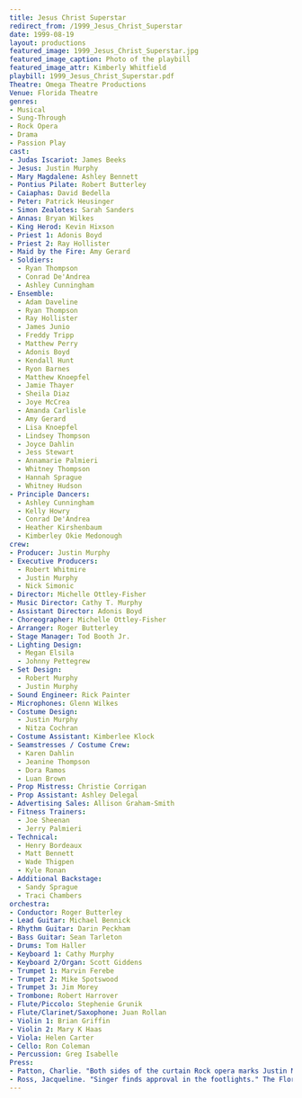 ```yaml
---
title: Jesus Christ Superstar
redirect_from: /1999_Jesus_Christ_Superstar
date: 1999-08-19
layout: productions
featured_image: 1999_Jesus_Christ_Superstar.jpg
featured_image_caption: Photo of the playbill
featured_image_attr: Kimberly Whitfield
playbill: 1999_Jesus_Christ_Superstar.pdf
Theatre: Omega Theatre Productions
Venue: Florida Theatre
genres:
- Musical
- Sung-Through
- Rock Opera
- Drama
- Passion Play
cast:
- Judas Iscariot: James Beeks
- Jesus: Justin Murphy
- Mary Magdalene: Ashley Bennett
- Pontius Pilate: Robert Butterley
- Caiaphas: David Bedella
- Peter: Patrick Heusinger
- Simon Zealotes: Sarah Sanders
- Annas: Bryan Wilkes
- King Herod: Kevin Hixson
- Priest 1: Adonis Boyd
- Priest 2: Ray Hollister
- Maid by the Fire: Amy Gerard
- Soldiers:
  - Ryan Thompson
  - Conrad De'Andrea
  - Ashley Cunningham
- Ensemble:
  - Adam Daveline
  - Ryan Thompson
  - Ray Hollister
  - James Junio
  - Freddy Tripp
  - Matthew Perry
  - Adonis Boyd
  - Kendall Hunt
  - Ryon Barnes
  - Matthew Knoepfel
  - Jamie Thayer
  - Sheila Diaz
  - Joye McCrea
  - Amanda Carlisle
  - Amy Gerard
  - Lisa Knoepfel
  - Lindsey Thompson
  - Joyce Dahlin
  - Jess Stewart
  - Annamarie Palmieri
  - Whitney Thompson
  - Hannah Sprague
  - Whitney Hudson
- Principle Dancers:
  - Ashley Cunningham
  - Kelly Howry
  - Conrad De'Andrea
  - Heather Kirshenbaum
  - Kimberley Okie Medonough
crew:
- Producer: Justin Murphy
- Executive Producers:
  - Robert Whitmire
  - Justin Murphy
  - Nick Simonic
- Director: Michelle Ottley-Fisher
- Music Director: Cathy T. Murphy
- Assistant Director: Adonis Boyd
- Choreographer: Michelle Ottley-Fisher
- Arranger: Roger Butterley
- Stage Manager: Tod Booth Jr.
- Lighting Design:
  - Megan Elsila
  - Johnny Pettegrew
- Set Design:
  - Robert Murphy
  - Justin Murphy
- Sound Engineer: Rick Painter
- Microphones: Glenn Wilkes
- Costume Design:
  - Justin Murphy
  - Nitza Cochran
- Costume Assistant: Kimberlee Klock
- Seamstresses / Costume Crew:
  - Karen Dahlin
  - Jeanine Thompson
  - Dora Ramos
  - Luan Brown
- Prop Mistress: Christie Corrigan
- Prop Assistant: Ashley Delegal
- Advertising Sales: Allison Graham-Smith
- Fitness Trainers:
  - Joe Sheenan
  - Jerry Palmieri
- Technical:
  - Henry Bordeaux
  - Matt Bennett
  - Wade Thigpen
  - Kyle Ronan
- Additional Backstage:
  - Sandy Sprague
  - Traci Chambers
orchestra:
- Conductor: Roger Butterley
- Lead Guitar: Michael Bennick
- Rhythm Guitar: Darin Peckham
- Bass Guitar: Sean Tarleton
- Drums: Tom Haller
- Keyboard 1: Cathy Murphy
- Keyboard 2/Organ: Scott Giddens
- Trumpet 1: Marvin Ferebe
- Trumpet 2: Mike Spotswood
- Trumpet 3: Jim Morey
- Trombone: Robert Harrover
- Flute/Piccolo: Stephenie Grunik
- Flute/Clarinet/Saxophone: Juan Rollan
- Violin 1: Brian Griffin
- Violin 2: Mary K Haas
- Viola: Helen Carter
- Cello: Ron Coleman
- Percussion: Greg Isabelle
Press:
- Patton, Charlie. "Both sides of the curtain Rock opera marks Justin Murphy's professional leap to actor, producer." The Florida Times-Union, City ed., sec. Lifestyle, 13 Aug. 1999, pp. E-1: /media/news/Both_sides_of_the_curtain_Rock_opera_marks_Justin__Florida_Times-Union_The_Jacksonville_FL___August_13_1999__pE-1.pdf
- Ross, Jacqueline. "Singer finds approval in the footlights." The Florida Times-Union, City ed., sec. Lifestyle, 13 Aug. 1999, pp. E-1.: /media/news/Singer_finds_approval_in_the_footlights__Florida_Times-Union_The_Jacksonville_FL___August_13_1999__pE-1.pdf
---
```

